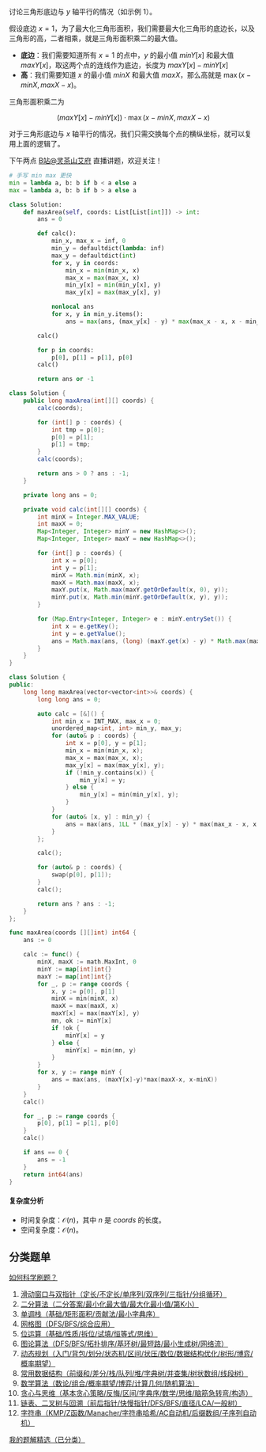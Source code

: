 讨论三角形底边与 $y$ 轴平行的情况（如示例 1）。

假设底边 $x=1$，为了最大化三角形面积，我们需要最大化三角形的底边长，以及三角形的高，二者相乘，就是三角形面积乘二的最大值。

- **底边**：我们需要知道所有 $x=1$ 的点中，$y$ 的最小值 $\textit{minY}[x]$ 和最大值 $\textit{maxY}[x]$，取这两个点的连线作为底边，长度为 $\textit{maxY}[x] - \textit{minY}[x]$
- **高**：我们需要知道 $x$ 的最小值 $\textit{minX}$ 和最大值 $\textit{maxX}$，那么高就是 $\max(x-\textit{minX},\textit{maxX}-x)$。

三角形面积乘二为

$$
(\textit{maxY}[x] - \textit{minY}[x])\cdot \max(x-\textit{minX},\textit{maxX}-x)
$$

对于三角形底边与 $x$ 轴平行的情况，我们只需交换每个点的横纵坐标，就可以复用上面的逻辑了。

下午两点 [B站@灵茶山艾府](https://space.bilibili.com/206214) 直播讲题，欢迎关注！

```py [sol-Python3]
# 手写 min max 更快
min = lambda a, b: b if b < a else a
max = lambda a, b: b if b > a else a

class Solution:
    def maxArea(self, coords: List[List[int]]) -> int:
        ans = 0

        def calc():
            min_x, max_x = inf, 0
            min_y = defaultdict(lambda: inf)
            max_y = defaultdict(int)
            for x, y in coords:
                min_x = min(min_x, x)
                max_x = max(max_x, x)
                min_y[x] = min(min_y[x], y)
                max_y[x] = max(max_y[x], y)

            nonlocal ans
            for x, y in min_y.items():
                ans = max(ans, (max_y[x] - y) * max(max_x - x, x - min_x))

        calc()

        for p in coords:
            p[0], p[1] = p[1], p[0]
        calc()

        return ans or -1
```

```java [sol-Java]
class Solution {
    public long maxArea(int[][] coords) {
        calc(coords);

        for (int[] p : coords) {
            int tmp = p[0];
            p[0] = p[1];
            p[1] = tmp;
        }
        calc(coords);

        return ans > 0 ? ans : -1;
    }

    private long ans = 0;

    private void calc(int[][] coords) {
        int minX = Integer.MAX_VALUE;
        int maxX = 0;
        Map<Integer, Integer> minY = new HashMap<>();
        Map<Integer, Integer> maxY = new HashMap<>();

        for (int[] p : coords) {
            int x = p[0];
            int y = p[1];
            minX = Math.min(minX, x);
            maxX = Math.max(maxX, x);
            maxY.put(x, Math.max(maxY.getOrDefault(x, 0), y));
            minY.put(x, Math.min(minY.getOrDefault(x, y), y));
        }

        for (Map.Entry<Integer, Integer> e : minY.entrySet()) {
            int x = e.getKey();
            int y = e.getValue();
            ans = Math.max(ans, (long) (maxY.get(x) - y) * Math.max(maxX - x, x - minX));
        }
    }
}
```

```cpp [sol-C++]
class Solution {
public:
    long long maxArea(vector<vector<int>>& coords) {
        long long ans = 0;

        auto calc = [&]() {
            int min_x = INT_MAX, max_x = 0;
            unordered_map<int, int> min_y, max_y;
            for (auto& p : coords) {
                int x = p[0], y = p[1];
                min_x = min(min_x, x);
                max_x = max(max_x, x);
                max_y[x] = max(max_y[x], y);
                if (!min_y.contains(x)) {
                    min_y[x] = y;
                } else {
                    min_y[x] = min(min_y[x], y);
                }
            }
            for (auto& [x, y] : min_y) {
                ans = max(ans, 1LL * (max_y[x] - y) * max(max_x - x, x - min_x));
            }
        };

        calc();

        for (auto& p : coords) {
            swap(p[0], p[1]);
        }
        calc();

        return ans ? ans : -1;
    }
};
```

```go [sol-Go]
func maxArea(coords [][]int) int64 {
	ans := 0

	calc := func() {
		minX, maxX := math.MaxInt, 0
		minY := map[int]int{}
		maxY := map[int]int{}
		for _, p := range coords {
			x, y := p[0], p[1]
			minX = min(minX, x)
			maxX = max(maxX, x)
			maxY[x] = max(maxY[x], y)
			mn, ok := minY[x]
			if !ok {
				minY[x] = y
			} else {
				minY[x] = min(mn, y)
			}
		}
		for x, y := range minY {
			ans = max(ans, (maxY[x]-y)*max(maxX-x, x-minX))
		}
	}
	calc()

	for _, p := range coords {
		p[0], p[1] = p[1], p[0]
	}
	calc()

	if ans == 0 {
		ans = -1
	}
	return int64(ans)
}
```

#### 复杂度分析

- 时间复杂度：$\mathcal{O}(n)$，其中 $n$ 是 $\textit{coords}$ 的长度。
- 空间复杂度：$\mathcal{O}(n)$。

## 分类题单

[如何科学刷题？](https://leetcode.cn/circle/discuss/RvFUtj/)

1. [滑动窗口与双指针（定长/不定长/单序列/双序列/三指针/分组循环）](https://leetcode.cn/circle/discuss/0viNMK/)
2. [二分算法（二分答案/最小化最大值/最大化最小值/第K小）](https://leetcode.cn/circle/discuss/SqopEo/)
3. [单调栈（基础/矩形面积/贡献法/最小字典序）](https://leetcode.cn/circle/discuss/9oZFK9/)
4. [网格图（DFS/BFS/综合应用）](https://leetcode.cn/circle/discuss/YiXPXW/)
5. [位运算（基础/性质/拆位/试填/恒等式/思维）](https://leetcode.cn/circle/discuss/dHn9Vk/)
6. [图论算法（DFS/BFS/拓扑排序/基环树/最短路/最小生成树/网络流）](https://leetcode.cn/circle/discuss/01LUak/)
7. [动态规划（入门/背包/划分/状态机/区间/状压/数位/数据结构优化/树形/博弈/概率期望）](https://leetcode.cn/circle/discuss/tXLS3i/)
8. [常用数据结构（前缀和/差分/栈/队列/堆/字典树/并查集/树状数组/线段树）](https://leetcode.cn/circle/discuss/mOr1u6/)
9. [数学算法（数论/组合/概率期望/博弈/计算几何/随机算法）](https://leetcode.cn/circle/discuss/IYT3ss/)
10. [贪心与思维（基本贪心策略/反悔/区间/字典序/数学/思维/脑筋急转弯/构造）](https://leetcode.cn/circle/discuss/g6KTKL/)
11. [链表、二叉树与回溯（前后指针/快慢指针/DFS/BFS/直径/LCA/一般树）](https://leetcode.cn/circle/discuss/K0n2gO/)
12. [字符串（KMP/Z函数/Manacher/字符串哈希/AC自动机/后缀数组/子序列自动机）](https://leetcode.cn/circle/discuss/SJFwQI/)

[我的题解精选（已分类）](https://github.com/EndlessCheng/codeforces-go/blob/master/leetcode/SOLUTIONS.md)
